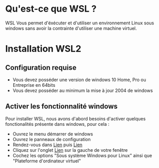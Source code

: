 # Qu'est-ce que WSL ?
WSL Vous permet d'éxécuter et d'utiliser un environnement Linux sous windows sans avoir la contrainte d'utiliser une machine virtuel.

# Installation WSL2
## Configuration requise
* Vous devez posséder une version de windows 10 Home, Pro ou Entreprise en 64bits
* Vous devez posséder au minimum la mise à jour 2004 de windows

## Activer les fonctionnalité windows
Pour installer WSL, nous avons d'abord besoins d'activer quelques fonctionalités présente dans windows, pour cela :
* Ouvrez le menu démarrer de windows
* Ouvrez le panneaux de configuration
* Rendez-vous dans [Lien](https://i.imgur.com/kmeVfLA.png "Programmes") puis [Lien](https://i.imgur.com/SYEXIwa.png "Programmes et fonctionalités")
* Cliquez sur l'onglet [Lien](https://i.imgur.com/A33c9mv.png "Activer ou désactiver des fonctionnalité Windows") sur la gauche de votre fenêtre
* Cochez les options "Sous système Windows pour Linux" ainsi que "Plateforme d'ordinateur virtuel"
